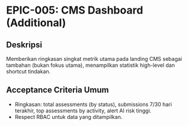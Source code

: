 # EPIC-005: CMS Dashboard (Additional)

## Deskripsi
Memberikan ringkasan singkat metrik utama pada landing CMS sebagai tambahan (bukan fokus utama), menampilkan statistik high-level dan shortcut tindakan.

## Acceptance Criteria Umum
- Ringkasan: total assessments (by status), submissions 7/30 hari terakhir, top assessments by activity, alert AI risk tinggi.
- Respect RBAC untuk data yang ditampilkan.

